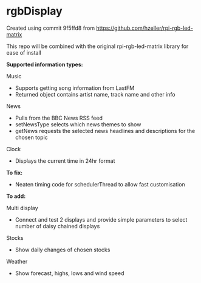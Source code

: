 # rgbDisplay

Created using commit 9f5ffd8 from https://github.com/hzeller/rpi-rgb-led-matrix

This repo will be combined with  the original rpi-rgb-led-matrix library for ease of install

**Supported information types:**

 Music

* Supports getting song information from LastFM
* Returned object contains artist name, track name and other info


News

* Pulls from the BBC News RSS feed
* setNewsType selects which news themes to show
* getNews requests the selected news headlines and descriptions for the chosen topic

Clock

* Displays the current time in 24hr format

**To fix:**

* Neaten timing code for schedulerThread to allow fast customisation

**To add:**

Multi display

* Connect and test 2 displays and provide simple parameters to select number of daisy chained displays

Stocks

* Show daily changes of chosen stocks

Weather

* Show forecast, highs, lows and wind speed
